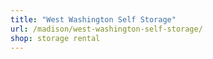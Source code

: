 ```yaml
---
title: "West Washington Self Storage"
url: /madison/west-washington-self-storage/
shop: storage rental
---
```

